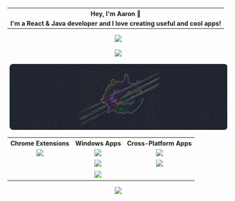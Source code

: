 
<table align="center">  
<tr>  
<th>Hey, I'm Aaron 👋</th>  
</tr>  
<tr>  
<td align="center"><strong>I'm a React & Java developer and I love creating useful and cool apps!</strong>
</td>  
</tr>  
</table>

<p align="center">
<a href="https://github.com/prathercc"><img src="https://github-readme-stats.vercel.app/api?username=prathercc&count_private=true&theme=ayu-mirage&include_all_commits=true&show_icons=true&hide=stars,contribs&hide_border=true"></a>
</p>
<p align="center">
<a href="https://github.com/prathercc"><img src="https://github-readme-streak-stats.herokuapp.com?user=prathercc&theme=ayu-mirage&date_format=M%20j%5B%2C%20Y%5D&border=DD272700" ></a>
</p>
<p align="center">
<a href="https://prather.cc"><img src="https://raw.githubusercontent.com/prathercc/prathercc/main/banner.png"></a>
</p>
<table align="center">  
<tr>  
<th>Chrome Extensions</th>  
<th>Windows Apps</th>  
<th>Cross-Platform Apps</th>  
</tr>  
<tr>  
<td align="center"><a href="https://chrome.google.com/webstore/detail/discrub/plhdclenpaecffbcefjmpkkbdpkmhhbj"><img src="https://img.shields.io:/chrome-web-store/users/plhdclenpaecffbcefjmpkkbdpkmhhbj?label=Discrub&logo=javascript&logoColor=89CFF0&color=89CFF0"></a></td>  
<td align="center"><a href="https://github.com/prathercc/Click-Servant/raw/Development/Click-Servant.exe"><img src="https://img.shields.io/badge/Click Servant.exe-Download-f3cc7c.svg?style=plastic&logo=windowsterminal&logoColor=f3cc7c"></a></td>  
<td align="center"><a href="https://github.com/prathercc/mavtion/raw/main/mavtion.jar"><img src="https://img.shields.io/badge/Mavtion.jar-Download-89CFF0.svg?style=plastic&logo=ubuntu&logoColor=89CFF0"></a></td>  
</tr>  
<tr>  
<td align="center"></td>  
<td align="center"><a href="https://github.com/prathercc/Toy-Factory/raw/master/Project2/bin/Debug/Project2.exe"><img src="https://img.shields.io/badge/Toy Factory.exe-Download-f3cc7c.svg?style=plastic&logo=windowsterminal&logoColor=f3cc7c"></a></td>  
<td align="center"><a href="https://github.com/prathercc/discrub/raw/development/Discrub.jar"><img src="https://img.shields.io/badge/Discrub.jar-Download-89CFF0.svg?style=plastic&logo=ubuntu&logoColor=89CFF0"></a></td>  
</tr>  
<tr>  
<td align="center"></td>  
<td align="center"><a href="https://github.com/prathercc/Telemarketer-Simulator/raw/master/Telemarketer%20Simulator/bin/Debug/Telemarketer%20Simulator.exe"><img src="https://img.shields.io/badge/Telemarketer Simulator.exe-Download-f3cc7c.svg?style=plastic&logo=windowsterminal&logoColor=f3cc7c"></a></td>  
<td align="center"></td>  
</tr>  
</table>

<p align="center">
<a href='https://ko-fi.com/W7W4AAIBR' target='_blank'><img width="155px" src='https://cdn.ko-fi.com/cdn/kofi5.png?v=3'/></a>
</p>


